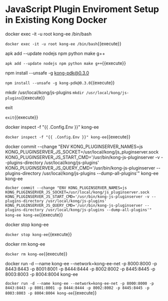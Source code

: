 # JavaScript Plugin Enviroment Setup in Existing Kong Docker

docker exec -it -u root kong-ee /bin/bash

`docker exec -it -u root kong-ee /bin/bash`{{execute}}

apk add --update nodejs npm python make g++

`apk add --update nodejs npm python make g++`{{execute}}

npm install --unsafe -g kong-pdk@0.3.0

`npm install --unsafe -g kong-pdk@0.3.0`{{execute}}

mkdir /usr/local/kong/js-plugins
`mkdir /usr/local/kong/js-plugins`{{execute}}

exit

`exit`{{execute}}

docker inspect -f "{{ .Config.Env }}" kong-ee

`docker inspect -f "{{ .Config.Env }}" kong-ee`{{execute}}

docker commit --change "ENV KONG_PLUGINSERVER_NAMES=js KONG_PLUGINSERVER_JS_SOCKET=/usr/local/kong/js_pluginserver.sock KONG_PLUGINSERVER_JS_START_CMD='/usr/bin/kong-js-pluginserver -v --plugins-directory /usr/local/kong/js-plugins' KONG_PLUGINSERVER_JS_QUERY_CMD='/usr/bin/kong-js-pluginserver --plugins-directory /usr/local/kong/js-plugins --dump-all-plugins'" kong-ee kong-ee

`docker commit --change "ENV KONG_PLUGINSERVER_NAMES=js KONG_PLUGINSERVER_JS_SOCKET=/usr/local/kong/js_pluginserver.sock KONG_PLUGINSERVER_JS_START_CMD='/usr/bin/kong-js-pluginserver -v --plugins-directory /usr/local/kong/js-plugins' KONG_PLUGINSERVER_JS_QUERY_CMD='/usr/bin/kong-js-pluginserver --plugins-directory /usr/local/kong/js-plugins --dump-all-plugins'" kong-ee kong-ee`{{execute}}

docker stop kong-ee

`docker stop kong-ee`{{execute}}

docker rm kong-ee

`docker rm kong-ee`{{execute}}

docker run -d --name kong-ee --network=kong-ee-net -p 8000:8000 -p 8443:8443 -p 8001:8001 -p 8444:8444 -p 8002:8002 -p 8445:8445 -p 8003:8003 -p 8004:8004 kong-ee

`docker run -d --name kong-ee --network=kong-ee-net -p 8000:8000 -p 8443:8443 -p 8001:8001 -p 8444:8444 -p 8002:8002 -p 8445:8445 -p 8003:8003 -p 8004:8004 kong-ee`{{execute}}
